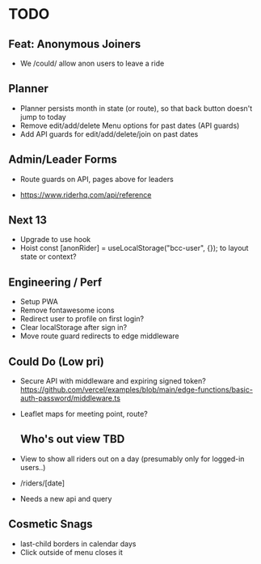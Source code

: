 # TODO

## Feat: Anonymous Joiners

- We /could/ allow anon users to leave a ride

## Planner

- Planner persists month in state (or route), so that back button doesn't jump to today
- Remove edit/add/delete Menu options for past dates (API guards)
- Add API guards for edit/add/delete/join on past dates

## Admin/Leader Forms

- Route guards on API, pages above for leaders

- https://www.riderhq.com/api/reference

## Next 13

- Upgrade to use hook
- Hoist const [anonRider] = useLocalStorage<AnonymousUser>("bcc-user", {}); to layout state or context?

## Engineering / Perf

- Setup PWA
- Remove fontawesome icons
- Redirect user to profile on first login?
- Clear localStorage after sign in?
- Move route guard redirects to edge middleware

## Could Do (Low pri)

- Secure API with middleware and expiring signed token?
  https://github.com/vercel/examples/blob/main/edge-functions/basic-auth-password/middleware.ts
- Leaflet maps for meeting point, route?

  ## Who's out view TBD

- View to show all riders out on a day (presumably only for logged-in users..)
- /riders/[date]
- Needs a new api and query

## Cosmetic Snags

- last-child borders in calendar days
- Click outside of menu closes it
